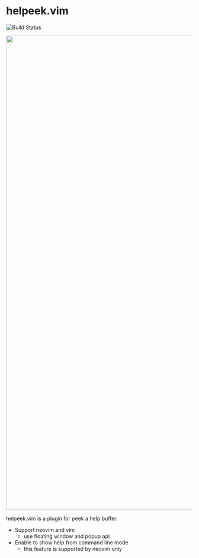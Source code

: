 # helpeek.vim
![Build Status](https://github.com/notomo/helpeek.vim/workflows/ci/badge.svg?branch=master)

<img src="https://raw.github.com/wiki/notomo/helpeek.vim/images/demo.gif" width="1280">

helpeek.vim is a plugin for peek a help buffer.

- Support neovim and vim
    - use floating window and popup api
- Enable to show help from command line mode
    - this feature is supported by neovim only
